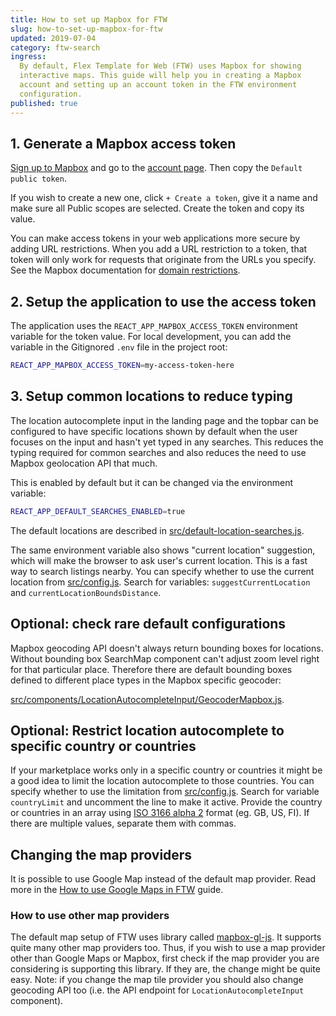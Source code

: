 ```yaml
---
title: How to set up Mapbox for FTW
slug: how-to-set-up-mapbox-for-ftw
updated: 2019-07-04
category: ftw-search
ingress:
  By default, Flex Template for Web (FTW) uses Mapbox for showing
  interactive maps. This guide will help you in creating a Mapbox
  account and setting up an account token in the FTW environment
  configuration.
published: true
---
```


## 1. Generate a Mapbox access token

[Sign up to Mapbox](https://account.mapbox.com/auth/signup/) and go to
the [account page](https://account.mapbox.com/). Then copy the
`Default public token`.

If you wish to create a new one, click `+ Create a token`, give it a
name and make sure all Public scopes are selected. Create the token and
copy its value.

You can make access tokens in your web applications more secure by
adding URL restrictions. When you add a URL restriction to a token, that
token will only work for requests that originate from the URLs you
specify. See the Mapbox documentation for
[domain restrictions](https://docs.mapbox.com/help/account/tokens/#domain-restrictions).

## 2. Setup the application to use the access token

The application uses the `REACT_APP_MAPBOX_ACCESS_TOKEN` environment
variable for the token value. For local development, you can add the
variable in the Gitignored `.env` file in the project root:

```bash
REACT_APP_MAPBOX_ACCESS_TOKEN=my-access-token-here
```

## 3. Setup common locations to reduce typing

The location autocomplete input in the landing page and the topbar can
be configured to have specific locations shown by default when the user
focuses on the input and hasn't yet typed in any searches. This reduces
the typing required for common searches and also reduces the need to use
Mapbox geolocation API that much.

This is enabled by default but it can be changed via the environment
variable:

```bash
REACT_APP_DEFAULT_SEARCHES_ENABLED=true
```

The default locations are described in
[src/default-location-searches.js](https://github.com/sharetribe/flex-template-web/blob/master/src/default-location-searches.js).

The same environment variable also shows "current location" suggestion,
which will make the browser to ask user's current location. This is a
fast way to search listings nearby. You can specify whether to use the
current location from
[src/config.js](https://github.com/sharetribe/flex-template-web/blob/master/src/config.js).
Search for variables: `suggestCurrentLocation` and
`currentLocationBoundsDistance`.

## Optional: check rare default configurations

Mapbox geocoding API doesn't always return bounding boxes for locations.
Without bounding box SearchMap component can't adjust zoom level right
for that particular place. Therefore there are default bounding boxes
defined to different place types in the Mapbox specific geocoder:

[src/components/LocationAutocompleteInput/GeocoderMapbox.js](https://github.com/sharetribe/flex-template-web/blob/master/src/components/LocationAutocompleteInput/GeocoderMapbox.js).

## Optional: Restrict location autocomplete to specific country or countries

If your marketplace works only in a specific country or countries it
might be a good idea to limit the location autocomplete to those
countries. You can specify whether to use the limitation from
[src/config.js](https://github.com/sharetribe/flex-template-web/blob/master/src/config.js).
Search for variable `countryLimit` and uncomment the line to make it
active. Provide the country or countries in an array using
[ISO 3166 alpha 2](https://en.wikipedia.org/wiki/ISO_3166-1_alpha-2)
format (eg. GB, US, FI). If there are multiple values, separate them
with commas.

## Changing the map providers

It is possible to use Google Map instead of the default map provider.
Read more in the
[How to use Google Maps in FTW](/guides/how-to-use-google-maps-in-ftw/)
guide.

### How to use other map providers

The default map setup of FTW uses library called
[mapbox-gl-js](https://docs.mapbox.com/mapbox-gl-js/api/). It supports
quite many other map providers too. Thus, if you wish to use a map
provider other than Google Maps or Mapbox, first check if the map
provider you are considering is supporting this library. If they are,
the change might be quite easy. Note: if you change the map tile
provider you should also change geocoding API too (i.e. the API endpoint
for `LocationAutocompleteInput` component).

